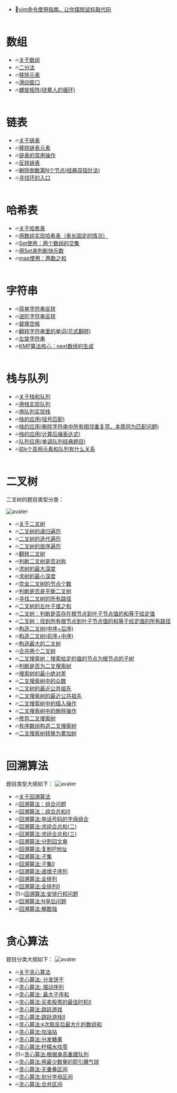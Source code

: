 * 🌱[vim命令使用指南，让你摆脱鼠标敲代码](https://github.com/caixiongjiang/caixiongjiang/blob/main/leetcode_java/vim/vim%E5%91%BD%E4%BB%A4%E4%BD%BF%E7%94%A8%E6%8C%87%E5%8D%97.md)
</br></br>

# 数组

* 🔥[关于数组](https://github.com/caixiongjiang/caixiongjiang/blob/main/leetcode_java/leetcode_train/%E5%85%B3%E4%BA%8E%E6%95%B0%E7%BB%84.md)
* 🔥[二分法](https://github.com/caixiongjiang/caixiongjiang/blob/main/leetcode_java/leetcode_train/leetcode35.md)
* 🔥[移除元素](https://github.com/caixiongjiang/caixiongjiang/blob/main/leetcode_java/leetcode_train/leetcode27.md)
* 🔥[滑动窗口](https://github.com/caixiongjiang/caixiongjiang/blob/main/leetcode_java/leetcode_train/leetcoe209.md)
* 🔥[螺旋矩阵(绕晕人的循环)](https://github.com/caixiongjiang/caixiongjiang/blob/main/leetcode_java/leetcode_train/leetcode59.md)
</br></br>

# 链表
* 🔥[关于链表](https://github.com/caixiongjiang/caixiongjiang/blob/main/leetcode_java/leetcode_train/%E5%85%B3%E4%BA%8E%E9%93%BE%E8%A1%A8.md)
* 🔥[移除链表元素](https://github.com/caixiongjiang/caixiongjiang/blob/main/leetcode_java/leetcode_train/leetcode203.md)
* 🔥[链表的常用操作](https://github.com/caixiongjiang/caixiongjiang/blob/main/leetcode_java/leetcode_train/leetcode707.md)
* 🔥[反转链表](https://github.com/caixiongjiang/caixiongjiang/blob/main/leetcode_java/leetcode_train/leetcode206.md)
* 🔥[删除倒数第N个节点(经典双指针法)](https://github.com/caixiongjiang/caixiongjiang/blob/main/leetcode_java/leetcode_train/leetcode19.md)
* 🔥[寻找环的入口](https://github.com/caixiongjiang/caixiongjiang/blob/main/leetcode_java/leetcode_train/leetcode142.md)
</br></br>

# 哈希表
* 🔥[关于哈希表](https://github.com/caixiongjiang/caixiongjiang/blob/main/leetcode_java/leetcode_train/%E5%85%B3%E4%BA%8E%E5%93%88%E5%B8%8C%E8%A1%A8.md)
* 🔥[用数组实现哈希表（表长固定的情况）](https://github.com/caixiongjiang/caixiongjiang/blob/main/leetcode_java/leetcode_train/leetcode242.md)
* 🔥[Set使用：两个数组的交集](https://github.com/caixiongjiang/caixiongjiang/blob/main/leetcode_java/leetcode_train/leetcode349.md)
* 🔥[用Set来判断快乐数](https://github.com/caixiongjiang/caixiongjiang/blob/main/leetcode_java/leetcode_train/leetcode202.md)
* 🔥[map使用：两数之和](https://github.com/caixiongjiang/caixiongjiang/blob/main/leetcode_java/leetcode_train/leetcode01.md)
</br></br>

# 字符串
* 🔥[简单字符串反转](https://github.com/caixiongjiang/caixiongjiang/blob/main/leetcode_java/leetcode_train/leetcode344.md)
* 🔥[进阶字符串反转](https://github.com/caixiongjiang/caixiongjiang/blob/main/leetcode_java/leetcode_train/leetcode541.md)
* 🔥[替换空格](https://github.com/caixiongjiang/caixiongjiang/blob/main/leetcode_java/leetcode_train/leetcode%E5%89%91%E6%8C%87offer05.md)
* 🔥[翻转字符串里的单词(花式翻转)](https://github.com/caixiongjiang/caixiongjiang/blob/main/leetcode_java/leetcode_train/leetcode151.md)
* 🔥[左旋字符串](https://github.com/caixiongjiang/caixiongjiang/blob/main/leetcode_java/leetcode_train/leetcode%E5%89%91%E6%8C%87offer58%E2%85%A1.md)
* 🔥[KMP算法核心：next数组的生成](https://github.com/caixiongjiang/caixiongjiang/blob/main/leetcode_java/leetcode_train/leetcode28.md)
</br></br>

# 栈与队列
* 🔥[关于栈和队列](https://github.com/caixiongjiang/caixiongjiang/blob/main/leetcode_java/leetcode_train/%E6%A0%88%E4%B8%8E%E9%98%9F%E5%88%97.md) 
* 🔥[用栈实现队列](https://github.com/caixiongjiang/caixiongjiang/blob/main/leetcode_java/leetcode_train/leetcode232.md)
* 🔥[用队列实现栈](https://github.com/caixiongjiang/caixiongjiang/blob/main/leetcode_java/leetcode_train/leetcode225.md)
* 🔥[栈的应用(括号匹配)](https://github.com/caixiongjiang/caixiongjiang/blob/main/leetcode_java/leetcode_train/leetcode20.md)
* 🔥[栈的应用(删除字符串中所有相邻重复项，本质同为匹配问题)](https://github.com/caixiongjiang/caixiongjiang/blob/main/leetcode_java/leetcode_train/leetcode1047.md)
* 🔥[栈的应用(计算后缀表达式)](https://github.com/caixiongjiang/caixiongjiang/blob/main/leetcode_java/leetcode_train/leetcode150.md)
* 🔥[队列应用(单调队列经典题目)](https://github.com/caixiongjiang/caixiongjiang/blob/main/leetcode_java/leetcode_train/leetcode239.md)
* 🔥[前k个高频元素和队列有什么关系](https://github.com/caixiongjiang/caixiongjiang/blob/main/leetcode_java/leetcode_train/leetcode347.md)
</br></br>

# 二叉树
二叉树的题目类型分类：

![avater](https://camo.githubusercontent.com/05f375896b965b6c1b2ead25c838b5b3385d18a112878d8e9d3dabacaf2cce8f/68747470733a2f2f696d672d626c6f672e6373646e696d672e636e2f32303231303231393139303830393435312e706e67)
* 🔥[关于二叉树](https://github.com/caixiongjiang/caixiongjiang/blob/main/leetcode_java/leetcode_train/%E5%85%B3%E4%BA%8E%E4%BA%8C%E5%8F%89%E6%A0%91.md)
* 🔥[二叉树的递归遍历](https://github.com/caixiongjiang/caixiongjiang/blob/main/leetcode_java/leetcode_train/%E4%BA%8C%E5%8F%89%E6%A0%91%E7%9A%84%E9%80%92%E5%BD%92%E9%81%8D%E5%8E%86.md)
* 🔥[二叉树的迭代遍历](https://github.com/caixiongjiang/caixiongjiang/blob/main/leetcode_java/leetcode_train/%E4%BA%8C%E5%8F%89%E6%A0%91%E7%9A%84%E8%BF%AD%E4%BB%A3%E9%81%8D%E5%8E%86.md)
* 🔥[二叉树的层序遍历](https://github.com/caixiongjiang/caixiongjiang/blob/main/leetcode_java/leetcode_train/%E4%BA%8C%E5%8F%89%E6%A0%91%E7%9A%84%E5%B1%82%E5%BA%8F%E9%81%8D%E5%8E%86.md)
* 🔥[翻转二叉树](https://github.com/caixiongjiang/caixiongjiang/blob/main/leetcode_java/leetcode_train/leetcode226.md)
* 🔥[判断二叉树是否对称](https://github.com/caixiongjiang/caixiongjiang/blob/main/leetcode_java/leetcode_train/leetcode101.md)
* 🔥[求树的最大深度](https://github.com/caixiongjiang/caixiongjiang/blob/main/leetcode_java/leetcode_train/leetcode104.md)
* 🔥[求树的最小深度](https://github.com/caixiongjiang/caixiongjiang/blob/main/leetcode_java/leetcode_train/leetcode111.md)
* 🔥[完全二叉树的节点个数](https://github.com/caixiongjiang/caixiongjiang/blob/main/leetcode_java/leetcode_train/leetcode222.md)
* 🔥[判断是否是平衡二叉树](https://github.com/caixiongjiang/caixiongjiang/blob/main/leetcode_java/leetcode_train/leetcode110.md)
* 🔥[寻找二叉树的所有路径](https://github.com/caixiongjiang/caixiongjiang/blob/main/leetcode_java/leetcode_train/leetcode257.md)
* 🔥[二叉树的左叶子值之和](https://github.com/caixiongjiang/caixiongjiang/blob/main/leetcode_java/leetcode_train/leetcode404.md) 
* 🔥[二叉树：判断是否存在根节点到叶子节点值的和等于给定值](https://github.com/caixiongjiang/caixiongjiang/blob/main/leetcode_java/leetcode_train/leetcode112.md)
* 🔥[二叉树：找到所有根节点到叶子节点值的和等于给定值的所有路径](https://github.com/caixiongjiang/caixiongjiang/blob/main/leetcode_java/leetcode_train/leetcode113.md)
* 🔥[构造二叉树(中序+后序)](https://github.com/caixiongjiang/caixiongjiang/blob/main/leetcode_java/leetcode_train/leetcode106.md)
* 🔥[构造二叉树(前序+中序)](https://github.com/caixiongjiang/caixiongjiang/blob/main/leetcode_java/leetcode_train/leetcode105.md)
* 🔥[构造最大的二叉树](https://github.com/caixiongjiang/caixiongjiang/blob/main/leetcode_java/leetcode_train/leetcode654.md)
* 🔥[合并两个二叉树](https://github.com/caixiongjiang/caixiongjiang/blob/main/leetcode_java/leetcode_train/leetcode617.md)
* 🔥[二叉搜索树：搜索给定的值的节点为根节点的子树](https://github.com/caixiongjiang/caixiongjiang/blob/main/leetcode_java/leetcode_train/leetcode700.md)
* 🔥[判断是否为二叉搜索树](https://github.com/caixiongjiang/caixiongjiang/blob/main/leetcode_java/leetcode_train/leetcode98.md)
* 🔥[搜索树的最小绝对差](https://github.com/caixiongjiang/caixiongjiang/blob/main/leetcode_java/leetcode_train/leetcode530.md)
* 🔥[二叉搜索树中的众数](https://github.com/caixiongjiang/caixiongjiang/blob/main/leetcode_java/leetcode_train/leetcode501.md)
* 🔥[二叉树的最近公共祖先](https://github.com/caixiongjiang/caixiongjiang/blob/main/leetcode_java/leetcode_train/leetcode236.md)
* 🔥[二叉搜索树的最近公共祖先](https://github.com/caixiongjiang/caixiongjiang/blob/main/leetcode_java/leetcode_train/leetcode235.md)
* 🔥[二叉搜索树中的插入操作](https://github.com/caixiongjiang/caixiongjiang/blob/main/leetcode_java/leetcode_train/leetcode701.md)
* 🔥[二叉搜索树中的删除操作](https://github.com/caixiongjiang/caixiongjiang/blob/main/leetcode_java/leetcode_train/leetcode450.md)
* 🔥[修剪二叉搜索树](https://github.com/caixiongjiang/caixiongjiang/blob/main/leetcode_java/leetcode_train/leetcode669.md)
* 🔥[有序数组构造二叉搜索树](https://github.com/caixiongjiang/caixiongjiang/blob/main/leetcode_java/leetcode_train/leetcode108.md)
* 🔥[二叉搜索树转换为累加树](https://github.com/caixiongjiang/caixiongjiang/blob/main/leetcode_java/leetcode_train/leetcode538.md)
</br></br>

# 回溯算法
题目类型大纲如下：
![avater](https://camo.githubusercontent.com/3bcac8ab20d3edb4151fb58a0b7c09bcf33b70bfd4a422bd74215429dd697fd6/68747470733a2f2f696d672d626c6f672e6373646e696d672e636e2f32303231303231393139323035303636362e706e67)
* 🔥[关于回溯算法](https://github.com/caixiongjiang/caixiongjiang/blob/main/leetcode_java/leetcode_train/%E5%85%B3%E4%BA%8E%E5%9B%9E%E6%BA%AF.md)
* 🔥[回溯算法：组合问题](https://github.com/caixiongjiang/caixiongjiang/blob/main/leetcode_java/leetcode_train/leetcode77.md)
* 🔥[回溯算法：组合总和Ⅲ](https://github.com/caixiongjiang/caixiongjiang/blob/main/leetcode_java/leetcode_train/leetcode216.md)
* 🔥[回溯算法:电话号码的字母组合](https://github.com/caixiongjiang/caixiongjiang/blob/main/leetcode_java/leetcode_train/leetcode17.md)
* 🔥[回溯算法:求组合总和(二)](https://github.com/caixiongjiang/caixiongjiang/blob/main/leetcode_java/leetcode_train/leetcode39.md)
* 🔥[回溯算法:求组合总和(三)](https://github.com/caixiongjiang/caixiongjiang/blob/main/leetcode_java/leetcode_train/leetcode40.md)
* 🔥[回溯算法:分割回文串](https://github.com/caixiongjiang/caixiongjiang/blob/main/leetcode_java/leetcode_train/leetcode131.md)
* 🔥[回溯算法:复制IP地址](https://github.com/caixiongjiang/caixiongjiang/blob/main/leetcode_java/leetcode_train/leetcode93.md)
* 🔥[回溯算法:子集](https://github.com/caixiongjiang/caixiongjiang/blob/main/leetcode_java/leetcode_train/leetcode78.md)
* 🔥[回溯算法:子集Ⅱ](https://github.com/caixiongjiang/caixiongjiang/blob/main/leetcode_java/leetcode_train/leetcode90.md)
* 🔥[回溯算法:递增子序列](https://github.com/caixiongjiang/caixiongjiang/blob/main/leetcode_java/leetcode_train/leetcode491.md)
* 🔥[回溯算法:全排列](https://github.com/caixiongjiang/caixiongjiang/blob/main/leetcode_java/leetcode_train/leetcode46.md)
* 🔥[回溯算法:全排列Ⅱ](https://github.com/caixiongjiang/caixiongjiang/blob/main/leetcode_java/leetcode_train/leetcode47.md)
* (!)🔥[回溯算法:安排行程问题](https://github.com/caixiongjiang/caixiongjiang/blob/main/leetcode_java/leetcode_train/leetcode332.md)
* 🔥[回溯算法:N皇后问题](https://github.com/caixiongjiang/caixiongjiang/blob/main/leetcode_java/leetcode_train/leetcode51.md)
* 🔥[回溯算法:解数独](https://github.com/caixiongjiang/caixiongjiang/blob/main/leetcode_java/leetcode_train/leetcode37.md)
</br></br>

# 贪心算法
题目分类大纲如下：
![avater](https://camo.githubusercontent.com/4fc596ed291c6a4f5d2f5eaa9bea34fe0af4ac9eae815bba4f96ee1bf653dd68/68747470733a2f2f696d672d626c6f672e6373646e696d672e636e2f32303231303232303135323234353538342e706e67)
* 🔥[关于贪心算法](https://github.com/caixiongjiang/caixiongjiang/blob/main/leetcode_java/leetcode_train/%E5%85%B3%E4%BA%8E%E8%B4%AA%E5%BF%83.md)
* 🔥[贪心算法: 分发饼干](https://github.com/caixiongjiang/caixiongjiang/blob/main/leetcode_java/leetcode_train/leetcode455.md)
* 🔥[贪心算法: 摆动序列](https://github.com/caixiongjiang/caixiongjiang/blob/main/leetcode_java/leetcode_train/leetcode376.md)
* 🔥[贪心算法: 最大子序和](https://github.com/caixiongjiang/caixiongjiang/blob/main/leetcode_java/leetcode_train/leetcode53.md)
* 🔥[贪心算法:买卖股票的最佳时机Ⅱ](https://github.com/caixiongjiang/caixiongjiang/blob/main/leetcode_java/leetcode_train/leetcode122.md)
* 🔥[贪心算法:跳跃游戏](https://github.com/caixiongjiang/caixiongjiang/blob/main/leetcode_java/leetcode_train/leetcode55.md)
* 🔥[贪心算法:跳跃游戏Ⅱ](https://github.com/caixiongjiang/caixiongjiang/blob/main/leetcode_java/leetcode_train/leetcode45.md)
* 🔥[贪心算法:k次取反后最大化的数组和](https://github.com/caixiongjiang/caixiongjiang/blob/main/leetcode_java/leetcode_train/leetcode1005.md)
* 🔥[贪心算法:加油站](https://github.com/caixiongjiang/caixiongjiang/blob/main/leetcode_java/leetcode_train/leetcode134.md)
* 🔥[贪心算法:分发糖果](https://github.com/caixiongjiang/caixiongjiang/blob/main/leetcode_java/leetcode_train/leetcode135.md)
* 🔥[贪心算法:柠檬水找零](https://github.com/caixiongjiang/caixiongjiang/blob/main/leetcode_java/leetcode_train/leetcode860.md)
* (!)🔥[贪心算法:根据身高重建队列](https://github.com/caixiongjiang/caixiongjiang/blob/main/leetcode_java/leetcode_train/leetcode406.md)
* 🔥[贪心算法:用最少数量的箭引爆气球](https://github.com/caixiongjiang/caixiongjiang/blob/main/leetcode_java/leetcode_train/leetcode452.md)
* 🔥[贪心算法:无重叠区间](https://github.com/caixiongjiang/caixiongjiang/blob/main/leetcode_java/leetcode_train/leetcode435.md)
* 🔥[贪心算法:划分字母区间](https://github.com/caixiongjiang/caixiongjiang/blob/main/leetcode_java/leetcode_train/leetcode763.md)
* 🔥[贪心算法:合并区间](https://github.com/caixiongjiang/caixiongjiang/blob/main/leetcode_java/leetcode_train/leetcode56.md)




